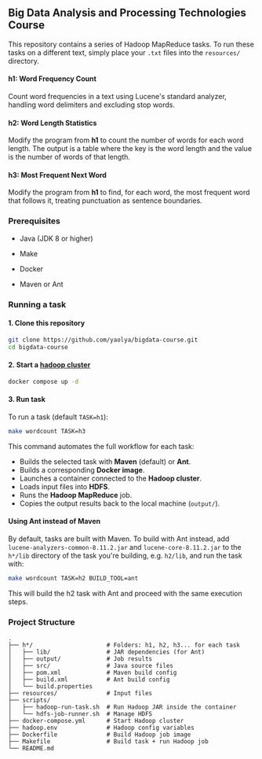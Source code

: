 ## Big Data Analysis and Processing Technologies Course
This repository contains a series of Hadoop MapReduce tasks.
To run these tasks on a different text, simply place your `.txt` files into the `resources/` directory.

#### h1: Word Frequency Count
Count word frequencies in a text using Lucene's standard analyzer, handling word delimiters and excluding stop words.

#### h2: Word Length Statistics
Modify the program from **h1** to count the number of words for each word length.
The output is a table where the key is the word length and the value is the number of words of that length.

#### h3: Most Frequent Next Word
Modify the program from **h1** to find, for each word, the most frequent word that follows it, treating punctuation as sentence boundaries.

### Prerequisites

- Java (JDK 8 or higher)

- Make

- Docker

- Maven or Ant

### Running a task
#### 1. Clone this repository 
   
   ```bash
   git clone https://github.com/yaolya/bigdata-course.git
   cd bigdata-course
   ```
#### 2. Start a [hadoop cluster](https://github.com/big-data-europe/docker-hadoop) 

```bash
docker compose up -d
```
#### 3. Run task
To run a task (default `TASK=h1`):
```bash
make wordcount TASK=h3
```

This command automates the full workflow for each task:
- Builds the selected task with **Maven** (default) or **Ant**.
- Builds a corresponding **Docker image**.
- Launches a container connected to the **Hadoop cluster**.
- Loads input files into **HDFS**.
- Runs the **Hadoop MapReduce** job.
- Copies the output results back to the local machine (`output/`).

#### Using Ant instead of Maven

By default, tasks are built with Maven.
To build with Ant instead, add `lucene-analyzers-common-8.11.2.jar` and `lucene-core-8.11.2.jar` to the `h*/lib` directory of the task you're building, e.g. `h2/lib`, and run the task with:
```bash
make wordcount TASK=h2 BUILD_TOOL=ant
```
This will build the h2 task with Ant and proceed with the same execution steps.

### Project Structure
```           
.
├── h*/                     # Folders: h1, h2, h3... for each task
│   ├── lib/                # JAR dependencies (for Ant)
│   ├── output/             # Job results
│   ├── src/                # Java source files
│   ├── pom.xml             # Maven build config
│   ├── build.xml           # Ant build config
│   └── build.properties
├── resources/              # Input files
├── scripts/
│   ├── hadoop-run-task.sh  # Run Hadoop JAR inside the container
│   └── hdfs-job-runner.sh  # Manage HDFS 
├── docker-compose.yml      # Start Hadoop cluster
├── hadoop.env              # Hadoop config variables
├── Dockerfile              # Build Hadoop job image
├── Makefile                # Build task + run Hadoop job
└── README.md

```
